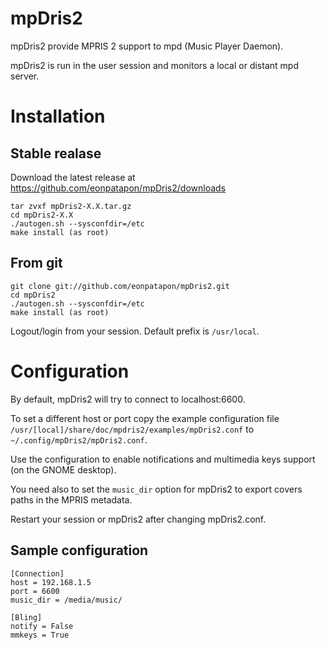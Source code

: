 # mpDris2

mpDris2 provide MPRIS 2 support to mpd (Music Player Daemon).

mpDris2 is run in the user session and monitors a local or distant mpd server.

# Installation

## Stable realase

Download the latest release at https://github.com/eonpatapon/mpDris2/downloads

    tar zvxf mpDris2-X.X.tar.gz
    cd mpDris2-X.X
    ./autogen.sh --sysconfdir=/etc
    make install (as root)

## From git

    git clone git://github.com/eonpatapon/mpDris2.git
    cd mpDris2
    ./autogen.sh --sysconfdir=/etc
    make install (as root)

Logout/login from your session.
Default prefix is ``/usr/local``.

# Configuration

By default, mpDris2 will try to connect to localhost:6600.

To set a different host or port copy the example configuration file 
``/usr/[local]/share/doc/mpdris2/examples/mpDris2.conf`` to
``~/.config/mpDris2/mpDris2.conf``.

Use the configuration to enable notifications and multimedia keys support (on
the GNOME desktop).

You need also to set the ``music_dir`` option for mpDris2 to export covers
paths in the MPRIS metadata.

Restart your session or mpDris2 after changing mpDris2.conf.

## Sample configuration

    [Connection]
    host = 192.168.1.5
    port = 6600
    music_dir = /media/music/

    [Bling]
    notify = False
    mmkeys = True
